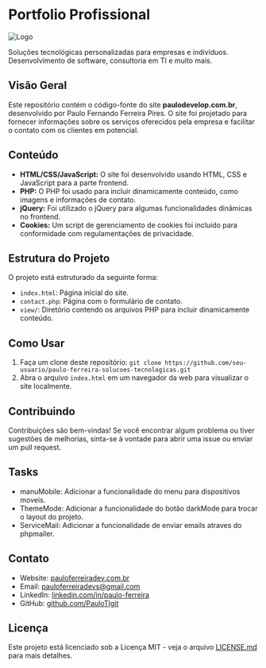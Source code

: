 # Portfolio Profissional

![Logo](insert-your-logo-url-here)

Soluções tecnológicas personalizadas para empresas e indivíduos. Desenvolvimento de software, consultoria em TI e muito mais.

## Visão Geral

Este repositório contém o código-fonte do site **paulodevelop.com.br**, desenvolvido por Paulo Fernando Ferreira Pires. O site foi projetado para fornecer informações sobre os serviços oferecidos pela empresa e facilitar o contato com os clientes em potencial.

## Conteúdo

- **HTML/CSS/JavaScript:** O site foi desenvolvido usando HTML, CSS e JavaScript para a parte frontend.
- **PHP:** O PHP foi usado para incluir dinamicamente conteúdo, como imagens e informações de contato.
- **jQuery:** Foi utilizado o jQuery para algumas funcionalidades dinâmicas no frontend.
- **Cookies:** Um script de gerenciamento de cookies foi incluído para conformidade com regulamentações de privacidade.

## Estrutura do Projeto

O projeto está estruturado da seguinte forma:

- `index.html`: Página inicial do site.
- `contact.php`: Página com o formulário de contato.
- `view/`: Diretório contendo os arquivos PHP para incluir dinamicamente conteúdo.

## Como Usar

1. Faça um clone deste repositório: `git clone https://github.com/seu-usuario/paulo-ferreira-solucoes-tecnologicas.git`
2. Abra o arquivo `index.html` em um navegador da web para visualizar o site localmente.

## Contribuindo

Contribuições são bem-vindas! Se você encontrar algum problema ou tiver sugestões de melhorias, sinta-se à vontade para abrir uma issue ou enviar um pull request.

## Tasks

 - manuMobile: Adicionar a funcionalidade do menu para dispositivos moveis.
 - ThemeMode: Adicionar a funcionalidade do botão darkMode para trocar o layout do projeto.
 - ServiceMail: Adicionar a funcionalidade de enviar emails atraves do phpmailer.

## Contato

- Website: [pauloferreiradev.com.br](https://pauloferreiradev.com.br)
- Email: pauloferreiradevs@gmail.com
- LinkedIn: [linkedin.com/in/paulo-ferreira](https://www.linkedin.com/in/paulo-ferreira)
- GitHub: [github.com/PauloTIgit](https://github.com/PauloTIgit)

## Licença

Este projeto está licenciado sob a Licença MIT - veja o arquivo [LICENSE.md](LICENSE.md) para mais detalhes.
